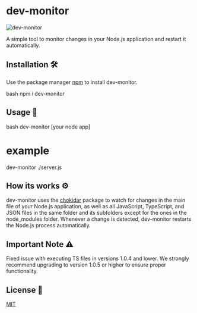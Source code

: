 # dev-monitor 


![dev-monitor](https://i.ibb.co/pfhxBQL/logo-no-background.png)


A simple tool to monitor changes in your Node.js application and restart it automatically.


## Installation 🛠️

Use the package manager [npm](https://www.npmjs.com/) to install dev-monitor.

bash
npm i dev-monitor


## Usage 📘 

bash
dev-monitor [your node app]


# example 
dev-monitor ./server.js




## How its works ⚙️

dev-monitor uses the [chokidar](https://www.npmjs.com/package/chokidar) package to watch for changes in the main file of your Node.js application, as well as all JavaScript, TypeScript, and JSON files in the same folder and its subfolders except for the ones in the node_modules folder. Whenever a change is detected, dev-monitor restarts the Node.js process automatically.

## Important Note ⚠️

Fixed issue with executing TS files in versions 1.0.4 and lower. We strongly recommend upgrading to version 1.0.5 or higher to ensure proper functionality.



## License  📜

[MIT](https://choosealicense.com/licenses/mit/)
